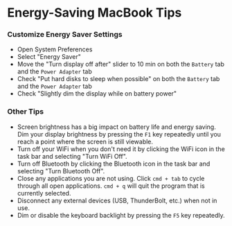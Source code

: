 # Energy-Saving MacBook Tips

### Customize Energy Saver Settings

* Open System Preferences
* Select "Energy Saver"
* Move the "Turn display off after" slider to 10 min on both the `Battery` tab and the `Power Adapter` tab
* Check "Put hard disks to sleep when possible" on both the `Battery` tab and the `Power Adapter` tab
* Check "Slightly dim the display while on battery power"

### Other Tips

* Screen brightness has a big impact on battery life and energy saving. Dim your display brightness by pressing the `F1` key repeatedly until you reach a point where the screen is still viewable. 
* Turn off your WiFi when you don't need it by clicking the WiFi icon in the task bar and selecting "Turn WiFi Off".
* Turn off Bluetooth by clicking the Bluetooth icon in the task bar and selecting "Turn Bluetooth Off".
* Close any applications you are not using. Click `cmd + tab` to cycle through all open applications. `cmd + q` will quit the program that is currently selected.
* Disconnect any external devices (USB, ThunderBolt, etc.) when not in use.
* Dim or disable the keyboard backlight by pressing the `F5` key repeatedly.
